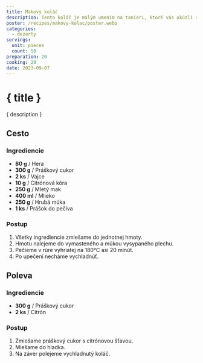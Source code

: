 ```yaml
---
title: Makový koláč
description: Tento koláč je malým umením na tanieri, ktoré vás okúzli svojou lahodnosťou.
poster: /recipes/makovy-kolac/poster.webp
categories:
  - dezerty
servings:
  unit: pieces
  count: 50
preparation: 20
cooking: 20
date: 2023-09-07
---
```


# { title }

{ description }

## Cesto

### Ingrediencie

- **80 g** / Hera
- **300 g** / Práškový cukor
- **2 ks** / Vajce
- **10 g** / Citrónová kôra
- **250 g** / Mletý mak
- **400 ml** / Mlieko
- **250 g** / Hrubá múka
- **1 ks** / Prášok do pečiva

### Postup

1. Všetky ingrediencie zmiešame do jednotnej hmoty.
2. Hmotu nalejeme do vymasteného a múkou vysypaného plechu.
3. Pečieme v rúre vyhriatej na 180°C asi 20 minút.
4. Po upečení necháme vychladnúť.

## Poleva

### Ingrediencie

- **300 g** / Práškový cukor
- **2 ks** / Citrón

### Postup

1. Zmiešame práškový cukor s citrónovou šťavou.
2. Miešame do hladka.
3. Na záver polejeme vychladnutý koláč.
